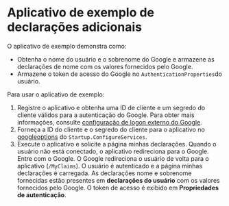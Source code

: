 # <a name="additional-claims-sample-app"></a>Aplicativo de exemplo de declarações adicionais

O aplicativo de exemplo demonstra como:

* Obtenha o nome do usuário e o sobrenome do Google e armazene as declarações de nome com os valores fornecidos pelo Google.
* Armazene o token de acesso do Google no `AuthenticationProperties`do usuário.

Para usar o aplicativo de exemplo:

1. Registre o aplicativo e obtenha uma ID de cliente e um segredo do cliente válidos para a autenticação do Google. Para obter mais informações, consulte [configuração de logon externo do Google](https://docs.microsoft.com/aspnet/core/security/authentication/social/google-logins).
1. Forneça a ID do cliente e o segredo do cliente para o aplicativo no [googleoptions](https://docs.microsoft.com/dotnet/api/microsoft.aspnetcore.authentication.google.googleoptions) do `Startup.ConfigureServices`.
1. Execute o aplicativo e solicite a página minhas declarações. Quando o usuário não está conectado, o aplicativo redireciona para o Google. Entre com o Google. O Google redireciona o usuário de volta para o aplicativo (`/MyClaims`). O usuário é autenticado e a página minhas declarações é carregada. As declarações nome e sobrenome fornecidas estão presentes em **declarações do usuário** com os valores fornecidos pelo Google. O token de acesso é exibido em **Propriedades de autenticação**.
